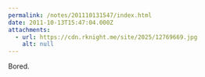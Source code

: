 ```yaml
---
permalink: /notes/201110131547/index.html
date: 2011-10-13T15:47:04.000Z
attachments:
  - url: https://cdn.rknight.me/site/2025/12769669.jpg
    alt: null
---
```


Bored.
